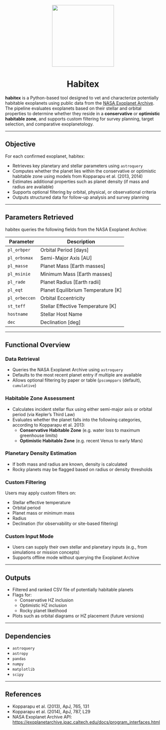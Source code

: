 <p align="center">
  <img src="https://github.com/user-attachments/assets/0a2d6c00-8ac1-4c0d-aa27-b71e496c3e9f" width="200"/>
</p>

<h1 align="center">Habitex</h1>

**habitex** is a Python-based tool designed to vet and characterize potentially habitable exoplanets using public data from the [NASA Exoplanet Archive](https://exoplanetarchive.ipac.caltech.edu/). The pipeline evaluates exoplanets based on their stellar and orbital properties to determine whether they reside in a **conservative** or **optimistic habitable zone**, and supports custom filtering for survey planning, target selection, and comparative exoplanetology.

---

## Objective

For each confirmed exoplanet, habitex:

- Retrieves key planetary and stellar parameters using `astroquery`
- Computes whether the planet lies within the conservative or optimistic habitable zone using models from Kopparapu et al. (2013, 2014)
- Estimates additional properties such as planet density (if mass and radius are available)
- Supports optional filtering by orbital, physical, or observational criteria
- Outputs structured data for follow-up analysis and survey planning

---

## Parameters Retrieved

habitex queries the following fields from the NASA Exoplanet Archive:

| Parameter       | Description                          |
|----------------|--------------------------------------|
| `pl_orbper`     | Orbital Period [days]                |
| `pl_orbsmax`    | Semi-Major Axis [AU]                 |
| `pl_masse`      | Planet Mass [Earth masses]           |
| `pl_msinie`     | Minimum Mass [Earth masses]          |
| `pl_rade`       | Planet Radius [Earth radii]          |
| `pl_eqt`        | Planet Equilibrium Temperature [K]   |
| `pl_orbeccen`   | Orbital Eccentricity                 |
| `st_teff`       | Stellar Effective Temperature [K]    |
| `hostname`      | Stellar Host Name                    |
| `dec`           | Declination [deg]                    |

---

## Functional Overview

### Data Retrieval

- Queries the NASA Exoplanet Archive using `astroquery`
- Defaults to the most recent planet entry if multiple are available
- Allows optional filtering by paper or table (`pscomppars` (default), `cumulative`)

### Habitable Zone Assessment

- Calculates incident stellar flux using either semi-major axis or orbital period (via Kepler’s Third Law)
- Evaluates whether the planet falls into the following categories, according to Kopparapu et al. 2013:
  - **Conservative Habitable Zone** (e.g. water loss to maximum greenhouse limits)
  - **Optimistic Habitable Zone** (e.g. recent Venus to early Mars)

### Planetary Density Estimation

- If both mass and radius are known, density is calculated
- Rocky planets may be flagged based on radius or density thresholds

### Custom Filtering

Users may apply custom filters on:

- Stellar effective temperature
- Orbital period
- Planet mass or minimum mass
- Radius
- Declination (for observability or site-based filtering)

### Custom Input Mode

- Users can supply their own stellar and planetary inputs (e.g., from simulations or mission concepts)
- Supports offline mode without querying the Exoplanet Archive

---

## Outputs

- Filtered and ranked CSV file of potentially habitable planets
- Flags for:
  - Conservative HZ inclusion
  - Optimistic HZ inclusion
  - Rocky planet likelihood
- Plots such as orbital diagrams or HZ placement (future versions)

---

## Dependencies

- `astroquery`
- `astropy`
- `pandas`
- `numpy`
- `matplotlib`
- `scipy`

---

## References

- Kopparapu et al. (2013), ApJ, 765, 131  
- Kopparapu et al. (2014), ApJ, 787, L29  
- NASA Exoplanet Archive API: https://exoplanetarchive.ipac.caltech.edu/docs/program_interfaces.html  
